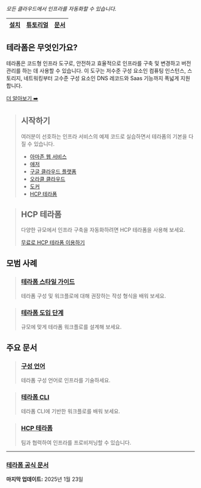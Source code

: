 _모든 클라우드에서 인프라를 자동화할 수 있습니다._

<!-- TODO Link the document below after translating it -->
|[설치](/home/install.md)|[튜토리얼](https://developer.hashicorp.com/terraform/tutorials)|[문서](https://developer.hashicorp.com/terraform/docs)|
|---|---|---|

## 테라폼은 무엇인가요?

테라폼은 코드형 인프라 도구로, 안전하고 효율적으로 인프라를 구축 및 변경하고 버전 관리를 하는 데 사용할 수 있습니다. 이 도구는 저수준 구성 요소인 컴퓨팅 인스턴스, 스토리지, 네트워킹부터 고수준 구성 요소인 DNS 레코드와 Saas 기능까지 폭넓게 지원합니다.
<!-- TODO Link the document below after translating it -->
[더 알아보기 ➡️](https://developer.hashicorp.com/terraform/intro)

> ## 시작하기
>
> 여러분이 선호하는 인프라 서비스의 예제 코드로 실습하면서 테라폼의 기본을 다질 수 있습니다.
> <!-- TODO Link the document below after translating it -->
> - [아마존 웹 서비스](https://developer.hashicorp.com/terraform/tutorials/aws-get-started)
> - [애저](https://developer.hashicorp.com/terraform/tutorials/azure-get-started)
> - [구글 클라우드 플랫폼](https://developer.hashicorp.com/terraform/tutorials/gcp-get-started)
> - [오라클 클라우드](https://developer.hashicorp.com/terraform/tutorials/oci-get-started)
> - [도커](https://developer.hashicorp.com/terraform/tutorials/docker-get-started)
> - [HCP 테라폼](https://developer.hashicorp.com/terraform/tutorials/cloud-get-started)

> ## HCP 테라폼
>
> 다양한 규모에서 인프라 구축을 자동화하려면 HCP 테라폼을 사용해 보세요.
> 
> [무료로 HCP 테라폼 이용하기](https://app.terraform.io/public/signup/account?product_intent=terraform&utm_source=WEBSITE&utm_medium=WEB_IO&utm_offer=ARTICLE_PAGE&utm_content=DOCS)

## 모범 사례

<!-- TODO Link the document below after translating it -->
> ### [테라폼 스타일 가이드](https://developer.hashicorp.com/terraform/language/style)
> 
> 테라폼 구성 및 워크플로에 대해 권장하는 작성 형식을 배워 보세요.

<!-- TODO Link the document below after translating it -->
> ### [테라폼 도입 단계](https://developer.hashicorp.com/terraform/intro/phases)
> 
> 규모에 맞게 테라폼 워크플로를 설계해 보세요.

## 주요 문서

<!-- TODO Link the document below after translating it -->
> ### [구성 언어](https://developer.hashicorp.com/terraform/language)
>
> 테라폼 구성 언어로 인프라를 기술하세요.

<!-- TODO Link the document below after translating it -->
> ### [테라폼 CLI](https://developer.hashicorp.com/terraform/cli)
>
> 테라폼 CLI에 기반한 워크플로를 배워 보세요.

<!-- TODO Link the document below after translating it -->
> ### [HCP 테라폼](https://developer.hashicorp.com/terraform/cloud-docs)
>
> 팀과 협력하여 인프라를 프로비저닝할 수 있습니다.

<!-- Omit Popular Use Cases -->

<!-- Omit Get Certified -->

---

### [테라폼 공식 문서](https://developer.hashicorp.com/terraform)

**마지막 업데이트:** 2025년 1월 23일